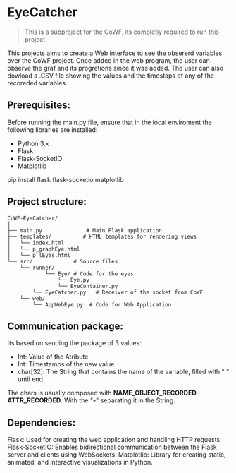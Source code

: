 # EyeCatcher
> This is a subproject for the CoWF, its completly required to run this project.

This projects aims to create a Web interface to see the obsererd variables over the CoWF project. Once added in the web program, the
user can observe the graf and its progretions since it was added. The user can also dowload a .CSV file showing the values
and the timestaps of any of the recoreded variables.

## Prerequisites:
Before running the main.py file, ensure that in the local enviroment the following libraries are installed:

- Python 3.x
- Flask
- Flask-SocketIO
- Matplotlib

pip install flask flask-socketio matplotlib

## Project structure:

```
CoWF-EyeCatcher/
│
├── main.py              # Main Flask application
├── templates/          # HTML templates for rendering views
│   └── index.html
│   └── p_graphEye.html
│   └── p_lEyes.html
└── src/             # Source files
    └── runner/
            └── Eye/ # Code for the eyes
                └── Eye.py
                └── EyeContainer.py   
        └── EyeCatcher.py   # Receiver of the socket from CoWF
    └── web/
        └── AppWebEye.py  # Code for Web Application
```
## Communication package:

Its based on sending the package of 3 values:
- Int: Value of the Atribute
- Int: Timestamps of the new value
- char\[32\]: The String that contains the name of the variable, filled with " " until end.

The chars is usually composed with **NAME_OBJECT_RECORDED-ATTR_RECORDED**. With the "**-**" separating it in the String.

## Dependencies:
Flask: Used for creating the web application and handling HTTP requests.
Flask-SocketIO: Enables bidirectional communication between the Flask server and clients using WebSockets.
Matplotlib: Library for creating static, animated, and interactive visualizations in Python.

